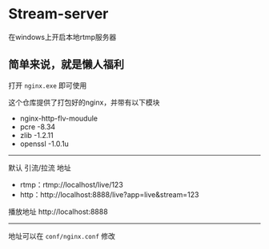 # Stream-server
在windows上开启本地rtmp服务器

## __简单来说，就是懒人福利__

打开 ```nginx.exe``` 即可使用

这个仓库提供了打包好的nginx，并带有以下模块
- nginx-http-flv-moudule
- pcre -8.34
- zlib -1.2.11
- openssl -1.0.1u

---

默认 引流/拉流 地址
- rtmp：rtmp://localhost/live/123
- http：http://localhost:8888/live?app=live&stream=123

播放地址 http://localhost:8888

---

地址可以在 ```conf/nginx.conf``` 修改
